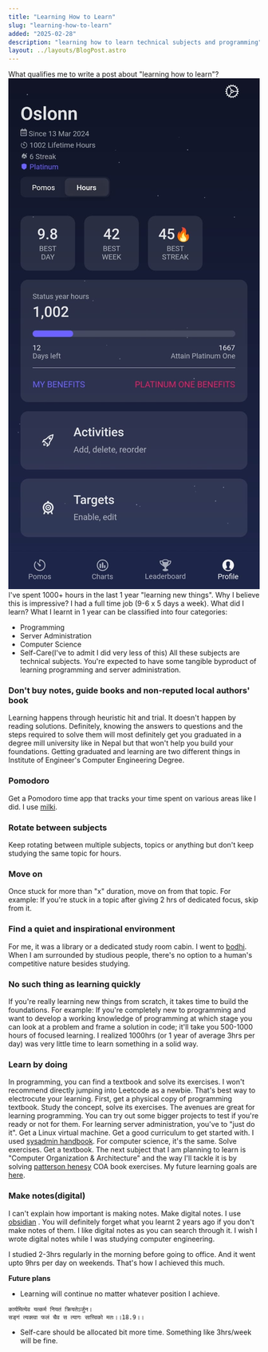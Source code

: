 ```yaml
---
title: "Learning How to Learn"
slug: "learning-how-to-learn"
added: "2025-02-28"
description: "learning how to learn technical subjects and programming"
layout: ../layouts/BlogPost.astro
---
```


What qualifies me to write a post about "learning how to learn"?
![](../attachments/study%20hours.jpeg)
I've spent 1000+ hours in the last 1 year "learning new things".
Why I believe this is impressive?
I had a full time job (9-6 x 5 days a week).
What did I learn?
What I learnt in 1 year can be classified into four categories:
- Programming
- Server Administration
- Computer Science
- Self-Care(I've to admit I did very less of this)
All these subjects are technical subjects. You're expected to have some tangible byproduct of learning programming and server administration. 
### Don't buy notes, guide books and non-reputed local authors' book
Learning happens through heuristic hit and trial. It doesn't happen by reading solutions. Definitely, knowing the answers to questions and the steps required to solve them will most definitely get you graduated in a degree mill university like in Nepal but that won't help you build your foundations. Getting graduated and learning are two different things in Institute of Engineer's Computer Engineering Degree.
### Pomodoro
Get a Pomodoro time app that tracks your time spent on various areas like I did. I use [milki](https://www.milki.app/).

### Rotate between subjects
Keep rotating between multiple subjects, topics or anything but don't keep studying the same topic for hours.

### Move on
Once stuck for more than "x" duration, move on from that topic. For example: If you're stuck in a topic after giving 2 hrs of dedicated focus, skip from it.

### Find a quiet and inspirational environment
For me, it was a library or a dedicated study room cabin. I went to [bodhi](https://www.facebook.com/p/Bodhi-the-study-room-working-space-and-hostel-100063615489051/). When I am surrounded by studious people, there's no option to a human's competitive nature besides studying. 
### No such thing as learning quickly
If you're really learning new things from scratch, it takes time to build the foundations. For example: If you're completely new to programming and want to develop a working knowledge of programming at which stage you can look at a problem and frame a solution in code; it'll take you 500-1000 hours of focused learning.
I realized 1000hrs (or 1 year of average 3hrs per day) was very little time to learn something in a solid way.
### Learn by doing
In programming, you can find a textbook and solve its exercises. I won't recommend directly jumping into Leetcode as a newbie. That's best way to electrocute your learning. First, get a physical copy of programming textbook. Study the concept, solve its exercises. The avenues are great for learning programming. You can try out some bigger projects to test if you're ready or not for them.
For learning server administration, you've to "just do it". Get a Linux virtual machine. Get a good curriculum to get started with. I used [sysadmin handbook](https://www.amazon.com/UNIX-Linux-System-Administration-Handbook/dp/0134277554).
For computer science, it's the same. Solve exercises. Get a textbook. The next subject that I am planning to learn is "Computer Organization & Architecture" and the way I'll tackle it is by solving [patterson henesy](https://acs.pub.ro/~cpop/SMPA/Computer%20Architecture%20A%20Quantitative%20Approach%20(5th%20edition).pdf) COA book exercises. My future learning goals are [here](https://rbcrossley.github.io/post/learning-why-of-devops/).
### Make notes(digital)
I can't explain how important is making notes. Make digital notes. I use [obsidian](https://obsidian.md/) . You will definitely forget what you learnt 2 years ago if you don't make notes of them. I like digital notes as you can search through it. I wish I wrote digital notes while I was studying computer engineering.

I studied 2-3hrs regularly in the morning before going to office. And it went upto 9hrs per day on weekends. That's how I achieved this much.

**Future plans**
- Learning will continue no matter whatever position I achieve.
```
कार्यमित्येव यत्कर्म नियतं क्रियतेऽर्जुन।  
सङ्गं त्यक्त्वा फलं चैव स त्यागः सात्त्विको मतः।।18.9।।
```
- Self-care should be allocated bit more time. Something like 3hrs/week will be fine. 

